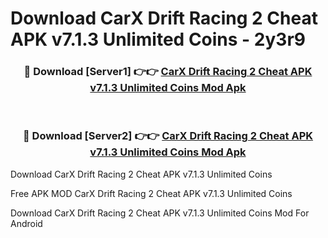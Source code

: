 # Download CarX Drift Racing 2 Cheat APK v7.1.3 Unlimited Coins - 2y3r9



<div align="center">
<h3>🔴 Download [Server1] 👉👉 <a href="https://momento.my/?title=CarX_Drift_Racing_2_Cheat_APK_v7.1.3_Unlimited_Coins">CarX Drift Racing 2 Cheat APK v7.1.3 Unlimited Coins Mod Apk</a></h3><br>

<h3>🔴 Download [Server2] 👉👉 <a href="https://momento.my/?title=CarX_Drift_Racing_2_Cheat_APK_v7.1.3_Unlimited_Coins">CarX Drift Racing 2 Cheat APK v7.1.3 Unlimited Coins Mod Apk</a></h3>
</div>



Download CarX Drift Racing 2 Cheat APK v7.1.3 Unlimited Coins 

Free APK MOD CarX Drift Racing 2 Cheat APK v7.1.3 Unlimited Coins 

Download CarX Drift Racing 2 Cheat APK v7.1.3 Unlimited Coins Mod For Android
